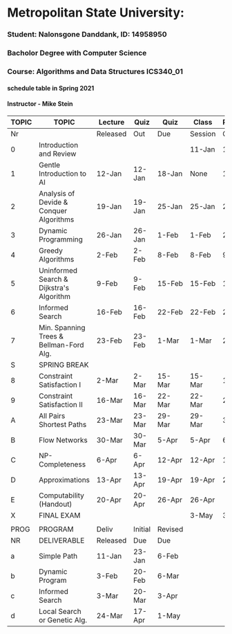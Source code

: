 # Metropolitan State University: 
### Student: Nalonsgone Danddank,  ID: 14958950
### Bacholor Degree with Computer Science
### Course: Algorithms and Data Structures ICS340_01 
#### schedule table in Spring 2021
#### Instructor - Mike Stein 

| TOPIC | TOPIC                                    | Lecture  | Quiz    | Quiz    | Class   | Problems | Problems | Chapter | Chapter |
|-------|------------------------------------------|----------|---------|---------|---------|----------|----------|---------|---------|
| Nr    |                                          | Released | Out     | Due     | Session | Out      | Due      | CLRS    | P&M     |
| 0     | Introduction and Review                  |          |         |         | 11-Jan  | 12-Jan   | 22-Jan   |         |         |
| 1     | Gentle Introduction to AI                | 12-Jan   | 12-Jan  | 18-Jan  | None    | 19-Jan   | 29-Jan   |         | 1       |
| 2     | Analysis of Devide & Conquer Algorithms  | 19-Jan   | 19-Jan  | 25-Jan  | 25-Jan  | 26-Jan   | 5-Feb    | 3,4     |         |
| 3     | Dynamic Programming                      | 26-Jan   | 26-Jan  | 1-Feb   | 1-Feb   | 2-Feb    | 12-Feb   | 15      |         |
| 4     | Greedy Algorithms                        | 2-Feb    | 2-Feb   | 8-Feb   | 8-Feb   | 9-Feb    | 19-Feb   | 16      |         |
| 5     | Uninformed Search & Dijkstra's Algorithm | 9-Feb    | 9-Feb   | 15-Feb  | 15-Feb  | 16-Feb   | 26-Feb   | 22,24   | 3       |
| 6     | Informed Search                          | 16-Feb   | 16-Feb  | 22-Feb  | 22-Feb  | 23-Feb   | 5-Mar    |         | 3       |
| 7     | Min. Spanning Trees & Bellman-Ford Alg.  | 23-Feb   | 23-Feb  | 1-Mar   | 1-Mar   | 2-Mar    | 19-Mar   | 23.24   |         |
| S     | SPRING BREAK                             |          |         |         |         |          |          |         |         |
| 8     | Constraint Satisfaction I                | 2-Mar    | 2-Mar   | 15-Mar  | 15-Mar  | 16-Mar   | 26-Mar   |         | 4       |
| 9     | Constraint Satisfaction II               | 16-Mar   | 16-Mar  | 22-Mar  | 22-Mar  | 23-Mar   | 2-Apr    |         | 4       |
| A     | All Pairs Shortest Paths                 | 23-Mar   | 23-Mar  | 29-Mar  | 29-Mar  | 30-Mar   | 9-Apr    | 25      |         |
| B     | Flow Networks                            | 30-Mar   | 30-Mar  | 5-Apr   | 5-Apr   | 6-Apr    | 16-Apr   | 26      |         |
| C     | NP-Completeness                          | 6-Apr    | 6-Apr   | 12-Apr  | 12-Apr  | 13-Apr   | 23-Apr   | 34      |         |
| D     | Approximations                           | 13-Apr   | 13-Apr  | 19-Apr  | 19-Apr  | 20-Apr   | 30-Apr   | 35      |         |
| E     | Computability (Handout)                  | 20-Apr   | 20-Apr  | 26-Apr  | 26-Apr  |          |          |         |         |
| X     | FINAL EXAM                               |          |         |         | 3-May   | 3-May    | 5-May    |         |         |
|       |                                          |          |         |         |         |          |          |         |         |
| PROG  | PROGRAM                                  | Deliv    | Initial | Revised |         |          |          |         |         |
| NR    | DELIVERABLE                              | Released | Due     | Due     |         |          |          |         |         |
| a     | Simple Path                              | 11-Jan   | 23-Jan  | 6-Feb   |         |          |          |         |         |
| b     | Dynamic Program                          | 3-Feb    | 20-Feb  | 6-Mar   |         |          |          |         |         |
| c     | Informed Search                          | 3-Mar    | 20-Mar  | 3-Apr   |         |          |          |         |         |
| d     | Local Search or Genetic Alg.             | 24-Mar   | 17-Apr  | 1-May   |         |          |          |         |         |		
